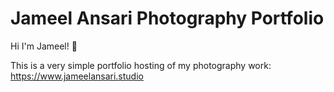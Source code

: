 # Jameel Ansari Photography Portfolio

Hi I'm Jameel! 👋

This is a very simple portfolio hosting of my photography work: https://www.jameelansari.studio

